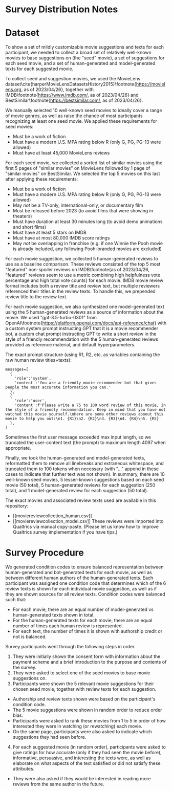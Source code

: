 # Survey Distribution Notes

# Dataset

To show a set of mildly customizable movie suggestions and texts for each participant, we needed to collect a broad set of relatively well-known movies to base suggestions on (the "seed" movie), a set of suggestions for each seed movie, and a set of human-generated and model-generated texts for each suggested movie.

To collect seed and suggestion movies, we used the MovieLens dataset\cite{harperMovieLensDatasetsHistory2015}\footnote{https://movielens.org, as of 2023/04/26}, together with IMDB\footnote{https://www.imdb.com/, as of 2023/04/26} and BestSimilar\footnote{https://bestsimilar.com/, as of 2023/04/26}.

We manually selected 10 well-known seed movies to ideally cover a range of movie genres, as well as raise the chance of most participants recognizing at least one seed movie.
We applied these requirements for seed movies:
- Must be a work of fiction
- Must have a modern U.S. MPA rating below R (only G, PG, PG-13 were allowed)
- Must have at least 45,000 MovieLens reviews

For each seed movie, we collected a sorted list of similar movies using the first 5 pages of "similar movies" on MovieLens followed by 1 page of "similar movies" on BestSimilar.
We selected the top 5 movies on this last after applying these requirements:
- Must be a work of fiction
- Must have a modern U.S. MPA rating below R (only G, PG, PG-13 were allowed)
- May _not_ be a TV-only, international-only, or documentary film
- Must be released before 2023 (to avoid films that were showing in theaters)
- Must have duration at least 30 minutes long (to avoid demo animations and short films)
- Must have at least 5 stars on IMDB
- Must have at most 80,000 IMDB score ratings
- May _not_ be overlapping in franchise (e.g. if one Winnie the Pooh movie is already included, any following Pooh-branded movies are excluded)

For each movie suggestion, we collected 5 human-generated reviews to use as a baseline comparison.
These reviews consisted of the top 5 most "featured" non-spoiler reviews on IMDB\footnote{as of 2023/04/26, "featured" reviews seem to use a metric combining high helpfulness vote percentage and high total vote counts} for each movie.
IMDB movie review format includes both a review title and review text, but multiple reviewers referenced their titles in the review texts.
To handle this, we prepended review title to the review text.

For each movie suggestion, we also synthesized one model-generated text using the 5 human-generated reviews as a source of information about the movie.
We used "gpt-3.5-turbo-0301" from OpenAI\footnote{https://platform.openai.com/docs/api-reference/chat} with a custom system prompt instructing GPT that it is a movie recommender bot, a custom chat prompt instructing GPT to write a short review in the style of a friendly recommendation with the 5 human-generated reviews provided as reference material, and default hyperparameters.

The exact prompt structure (using R1, R2, etc. as variables containing the raw human review titles+texts):
```
messages=[
  {
    'role':'system', 
    'content':'You are a friendly movie recommender bot that gives people the most accurate information you can.'
  },
  {
    'role':'user', 
    'content':f'Please write a 75 to 100 word review of this movie, in the style of a friendly recommendation. Keep in mind that you have not watched this movie yourself.\nHere are some other reviews aboout this movie to help you out:\n1. {R1}\n2. {R2}\n3. {R3}\n4. {R4}\n5. {R5}'
  },
]
```
Sometimes the first user message exceeded max input length, so we truncated the user-content text (the prompt) to maximum length 4097 when appropriate.

Finally, we took the human-generated and model-generated texts, reformatted them to remove all linebreaks and extraneous whitespace, and truncated them to 100 tokens when necessary (with "..." append in these cases to indicate that further text was not shown).
In summary, there are 10 well-known seed movies, 5 lesser-known suggestions based on each seed movie (50 total), 5 human-generated reviews for each suggestion (250 total), and 1 model-generated review for each suggestion (50 total).

The exact movies and associated review texts used are available in this repository:
- [[moviereviewcollection_human.csv]]
- [[moviereviewcollection_model.csv]]
These reviews were imported into Qualtrics via manual copy-paste.
(Please let us know how to improve Qualtrics survey implementation if you have tips.)

# Survey Procedure

We generated condition codes to ensure balanced representation between human-generated and bot-generated texts for each movie, as well as between different human authors of the human-generated texts.
Each participant was assigned one condition code that determines which of the 6 review texts is shown for each individual movie suggestion, as well as if they are shown sources for all review texts.
Condition codes were balanced such that:
- For each movie, there are an equal number of model-generated vs human-generated texts shown in total.
- For the human-generated texts for each movie, there are an equal number of times each human review is represented.
- For each text, the number of times it is shown with authorship credit or not is balanced.

Survey participants went through the following steps in order.
1. They were initially shown the consent form with information about the payment scheme and a brief introduction to the purpose and contents of the survey.
2. They were asked to select one of the seed movies to base movie suggestions on.
3. Participants were shown the 5 relevant movie suggestions for their chosen seed movie, together with review texts for each suggestion.
  - Authorship and review texts shown were based on the participant's condition code.
  - The 5 movie suggestions were shown in random order to reduce order bias.
  - Participants were asked to rank these movies from 1 to 5 in order of how interested they were in watching (or rewatching) each movie.
  - On the same page, participants were also asked to indicate which suggestions they had seen before.
4. For each suggested movie (in random order), participants were asked to give ratings for how accurate (only if they had seen the movie before), informative, persuasive, and interesting the texts were, as well as elaborate on what aspects of the text satisfied or did not satisfy these attributes.
  - They were also asked if they would be interested in reading more reviews from the same author in the future.

